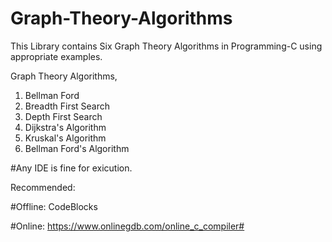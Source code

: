 # Graph-Theory-Algorithms
This Library contains Six Graph Theory Algorithms in Programming-C using appropriate examples.

Graph Theory Algorithms,

1. Bellman Ford
2. Breadth First Search
3. Depth First Search
4. Dijkstra's Algorithm
5. Kruskal's Algorithm
6. Bellman Ford's Algorithm

#Any IDE is fine for exicution.

Recommended:

#Offline: CodeBlocks

#Online: https://www.onlinegdb.com/online_c_compiler#
 
